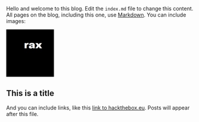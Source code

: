 Hello and welcome to this blog. Edit the `index.md` file to change this content. All pages on the blog, including this one, use [Markdown](https://guides.github.com/features/mastering-markdown/). You can include images:

![rax logo](images/rax_intel.jpg)

## This is a title

And you can include links, like this [link to hackthebox.eu](https://www.hackthebox.eu). Posts will appear after this file. 
